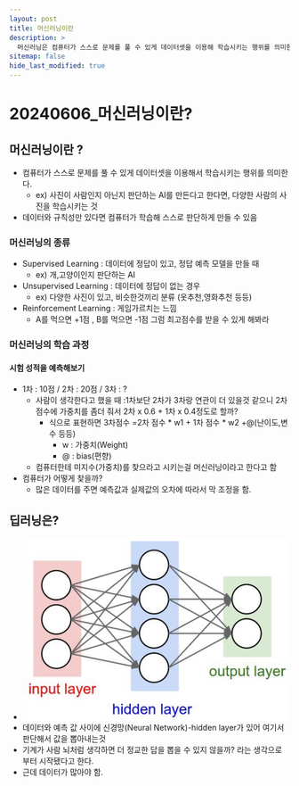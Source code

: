 ```yaml
---
layout: post
title: 머신러닝이란
description: >
  머신러닝은 컴퓨터가 스스로 문제를 풀 수 있게 데이터셋을 이용해 학습시키는 행위를 의미한다.
sitemap: false
hide_last_modified: true
---
```


# 20240606_머신러닝이란?

## 머신러닝이란 ?

- 컴퓨터가 스스로 문제를 풀 수 있게 데이터셋을 이용해서 학습시키는 행위를 의미한다.
  - ex) 사진이 사람인지 아닌지 판단하는 AI를 만든다고 한다면, 다양한 사람의 사진을 
  학습시키는 것
- 데이터와 규칙성만 있다면 컴퓨터가 학습해 스스로 판단하게 만들 수 있음

### 머신러닝의 종류

- Supervised Learning : 데이터에 정답이 있고, 정답 예측 모델을 만들 때
    - ex) 개,고양이인지 판단하는 AI
- Unsupervised Learning : 데이터에 정답이 없는 경우
    - ex) 다양한 사진이 있고, 비슷한것끼리 분류 (옷추천,영화추천 등등)
- Reinforcement Learning : 게임가르치는 느낌
    - A를 먹으면 +1점 , B를 먹으면 -1점 그럼 최고점수를 받을 수 있게 해봐라

### 머신러닝의 학습 과정

#### 시험 성적을 예측해보기

- 1차 : 10점 / 2차 : 20점 / 3차 : ?
    - 사람이 생각한다고 했을 때 :1차보단 2차가 3차랑 연관이 더 있을것 같으니 2차 점수에 가중치를 좀더 줘서 2차 x 0.6 + 1차 x 0.4정도로 할까? 
        - 식으로 표현하면 3차점수 =2차 점수 * w1 + 1차 점수 * w2 +@(난이도,변수 등등)
          - w : 가중치(Weight)
          - @ : bias(편향)
    - 컴퓨터한테 미지수(가중치)를 찾으라고 시키는걸 머신러닝이라고 한다고 함
- 컴퓨터가 어떻게 찾을까?
  - 많은 데이터를 주면 예측값과 실제값의 오차에 따라서 막 조정을 함.

## 딥러닝은?
- ![](/assets\img\python\Clipboard_2024-06-06-16-32-59.png)
- 데이터와 예측 값 사이에 신경망(Neural Network)-hidden layer가 있어 여기서 판단해서 값을 뽑아내는것
- 기계가 사람 뇌처럼 생각하면 더 정교한 답을 뽑을 수 있지 않을까? 라는 생각으로 부터 시작됐다고 한다.
- 근데 데이터가 많아야 함.
